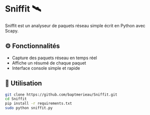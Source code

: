 # Sniffit 🛰️

Sniffit est un analyseur de paquets réseau simple écrit en Python avec Scapy.

## ⚙️ Fonctionnalités

- Capture des paquets réseau en temps réel
- Affiche un résumé de chaque paquet
- Interface console simple et rapide

## 🚀 Utilisation

```bash
git clone https://github.com/baptmerieau/Sniffit.git
cd Sniffit
pip install -r requirements.txt
sudo python sniffit.py


